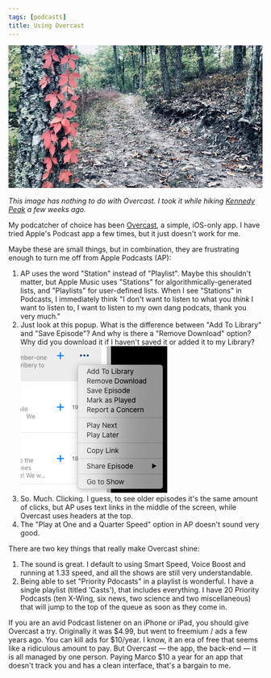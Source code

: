 ```yaml
---
tags: [podcasts]
title: Using Overcast
---
```


![Vine on Tree, Kennedy Peak, Virginia](/assets/IMG_5029.jpg)

*This image has nothing to do with Overcast. I took it while hiking  [Kennedy Peak](https://www.onlyinyourstate.com/virginia/kennedy-peak-mountain-loop-trail-va/) a few weeks ago.*

My podcatcher of choice has been [Overcast](https://overcast.fm), a simple, iOS-only app. I have tried Apple's Podcast app a few times, but it just doesn't work for me.

Maybe these are small things, but in combination, they are frustrating enough to turn me off from Apple Podcasts (AP):

1. AP uses the word "Station" instead of "Playlist". Maybe this shouldn't matter, but Apple Music uses "Stations" for algorithmically-generated lists, and "Playlists" for user-defined lists. When I see "Stations" in Podcasts, I immediately think "I don't want to listen to what you *think* I want to listen to, I want to listen to my own dang podcats, thank you very much."
1. Just look at this popup. What is the difference between "Add To Library" and "Save Episode"? And why is there a "Remove Download" option? Why did you download it if I haven't saved it or added it to my Library? ![Apple Podcasts Menu](/assets/20201023-AP.png)
1. So. Much. Clicking. I guess, to see older episodes it's the same amount of clicks, but AP uses text links in the middle of the screen, while Overcast uses headers at the top.
1. The "Play at One and a Quarter Speed" option in AP doesn't sound very good.

There are two key things that really make Overcast shine:

1. The sound is great. I default to using Smart Speed, Voice Boost and running at 1.33 speed, and all the shows are still very understandable.
2. Being able to set "Priority Pdocasts" in a playlist is wonderful. I have a single playlist (titled 'Casts'), that includes everything. I have 20 Priority Podcasts (ten X-Wing, six news, two science and two miscellaneous) that will jump to the top of the queue as soon as they come in.

If you are an avid Podcast listener on an iPhone or iPad, you should give Overcast a try. Originally it was $4.99, but went to freemium / ads a few years ago. You can kill ads for $10/year. I know, it an era of free that seems like a ridiculous amount to pay. But Overcast — the app, the back-end — it is all managed by one person. Paying Marco $10 a year for an app that doesn't track you and has a clean interface, that's a bargain to me.
